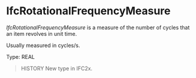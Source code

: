 # IfcRotationalFrequencyMeasure

_IfcRotationalFrequencyMeasure_ is a measure of the number of cycles that an item revolves in unit time.<!-- end of definition -->

Usually measured in cycles/s.

Type: REAL

> HISTORY  New type in IFC2x.
